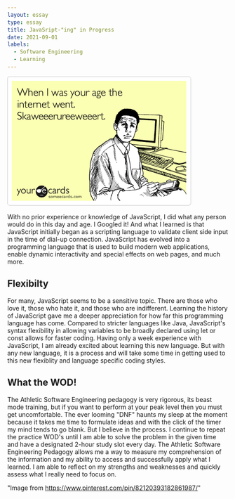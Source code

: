 ```yaml
---
layout: essay
type: essay
title: JavaSript-"ing" in Progress
date: 2021-09-01
labels: 
  - Software Engineering
  - Learning
---
```

<img class="ui medium left floated rounded image" src="../images/dial-up.png">


With no prior experience or knowledge of JavaScript, I did what any person would do in this day and age. I Googled it! And what I
learned is that JavaScript initially began as a scripting language to validate client side input in the time of dial-up connection. 
JavaScript has evolved into a programming language that is used to build modern web applications, enable dynamic interactivity and 
special effects on web pages, and much more. 

## Flexibilty

For many, JavaScript seems to be a sensitive topic. There are those who love it, those who hate it, and those who are indifferent.
Learning the history of JavaScript gave me a deeper appreciation for how far this programming language has come. Compared to stricter
languages like Java, JavaScript's syntax flexibility in allowing variables to be broadly declared using let or const allows for
faster coding. Having only a week experience with JavaScript, I am already excited about learning this new language. But with any new language, it is a process and will take some time in getting used to this new flexiblity and language specific coding styles. 

## What the WOD!

The Athletic Software Engineering pedagogy is very rigorous, its beast mode training, but if you want to perform at your peak level
then you must get uncomfortable. The ever looming "DNF" haunts my sleep at the moment because it takes me time to formulate ideas and
with the click of the timer my mind tends to go blank. But I believe in the process. I continue to repeat the practice WOD's until I 
am able to solve the problem in the given time and have a designated 2-hour study slot every day. The Athletic Software Engineering 
Pedagogy allows me a way to measure my comprehension of the information and my ability to access and successfully apply what I 
learned. I am able to reflect on my strengths and weaknesses and quickly assess what I really need to focus on. 

"Image from https://www.pinterest.com/pin/82120393182861987/"
